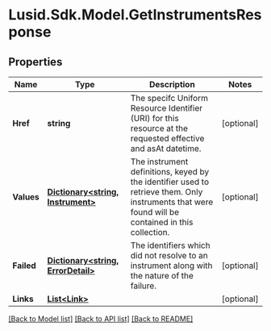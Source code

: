 # Lusid.Sdk.Model.GetInstrumentsResponse
## Properties

Name | Type | Description | Notes
------------ | ------------- | ------------- | -------------
**Href** | **string** | The specifc Uniform Resource Identifier (URI) for this resource at the requested effective and asAt datetime. | [optional] 
**Values** | [**Dictionary&lt;string, Instrument&gt;**](Instrument.md) | The instrument definitions, keyed by the identifier used to retrieve them. Only instruments that were found will be contained in this collection. | [optional] 
**Failed** | [**Dictionary&lt;string, ErrorDetail&gt;**](ErrorDetail.md) | The identifiers which did not resolve to an instrument along with the nature of the failure. | [optional] 
**Links** | [**List&lt;Link&gt;**](Link.md) |  | [optional] 

[[Back to Model list]](../README.md#documentation-for-models) [[Back to API list]](../README.md#documentation-for-api-endpoints) [[Back to README]](../README.md)

